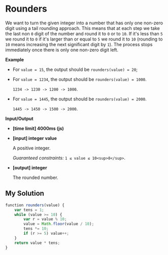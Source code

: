 # Rounders
﻿We want to turn the given integer into a number that has only one non-zero digit using a tail rounding approach. This means that at each step we take the last non `0` digit of the number and round it to `0` or to `10`. If it's less than `5` we round it to `0` if it's larger than or equal to `5` we round it to `10` (rounding to `10` means increasing the next significant digit by `1`). The process stops immediately once there is only one non-zero digit left.

**Example**

*   For `value = 15`, the output should be
    `rounders(value) = 20`;

*   For `value = 1234`, the output should be
    `rounders(value) = 1000`.

    `1234 -> 1230 -> 1200 -> 1000`.

*   For `value = 1445`, the output should be
    `rounders(value) = 2000`.

    `1445 -> 1450 -> 1500 -> 2000`.

**Input/Output**

*   **[time limit] 4000ms (js)**

*   **[input] integer value**

    A positive integer.

    _Guaranteed constraints:_
    `1 ≤ value ≤ 10<sup>8</sup>`.

*   **[output] integer**

    The rounded number.


## My Solution
```javascript
﻿function rounders(value) {
    var tens = 1;
    while (value >= 10) {
        var r = value % 10;
        value = Math.floor(value / 10);
        tens *= 10;
        if (r >= 5) value++;
    }
    return value * tens;
}
​
```
